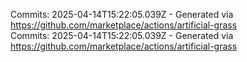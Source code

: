Commits: 2025-04-14T15:22:05.039Z - Generated via https://github.com/marketplace/actions/artificial-grass
<br>
Commits: 2025-04-14T15:22:05.039Z - Generated via https://github.com/marketplace/actions/artificial-grass
<br>
